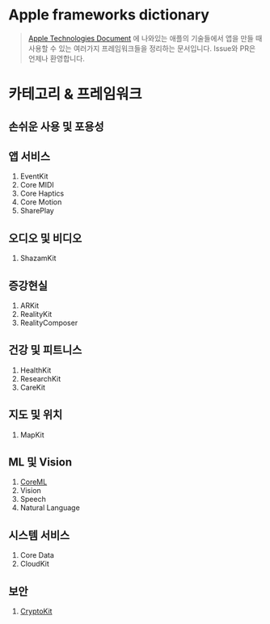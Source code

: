 # Apple frameworks dictionary

> [Apple Technologies Document](https://developer.apple.com/documentation/technologies) 에 나와있는 애플의 기술들에서 앱을 만들 때 사용할 수 있는 여러가지 프레임워크들을 정리하는 문서입니다. 
> Issue와 PR은 언제나 환영합니다.


# 카테고리 & 프레임워크

## 손쉬운 사용 및 포용성
## 앱 서비스
1. EventKit
2. Core MIDI
3. Core Haptics
4. Core Motion
5. SharePlay
## 오디오 및 비디오
1. ShazamKit
## 증강현실
1. ARKit
2. RealityKit
3. RealityComposer
## 건강 및 피트니스
1. HealthKit
2. ResearchKit
3. CareKit
## 지도 및 위치
1. MapKit
## ML 및 Vision
1. [CoreML](./CoreML/)
2. Vision
3. Speech
4. Natural Language
## 시스템 서비스
1. Core Data
2. CloudKit
## 보안
1. [CryptoKit](./CryptoKit/)
